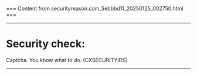 === Content from securityreason.com_5ebbbd11_20250125_002750.html ===


---

# Security check:

Captcha. You know what to do. (CXSECURITYIDS)

---


